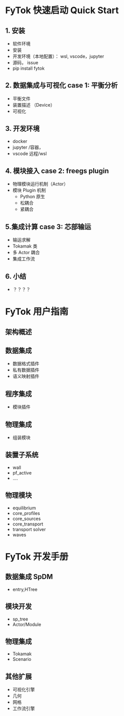 __FyTok__ 快速启动 Quick Start 
=======================

## 1. 安装
- 软件环境
- 安装
- 开发环境（本地配置）： wsl, vscode，jupyter
- 源码， issue 
- pip install fytok

## 2. 数据集成与可视化  case 1: 平衡分析
- 平衡文件
- 装置描述 （Device）
- 可视化


## 3. 开发环境
- docker
- jupyter /容器，
- vscode 远程/wsl

## 4. 模块接入 case 2: freegs plugin
- 物理模块运行机制（Actor）
- 模块 Plugin 机制
    - Python 原生
    - 松耦合
    - 紧耦合

## 5.集成计算 case 3: 芯部输运
- 输运求解
- Tokamak 类
- 多 Actor 耦合
- 集成工作流

## 6. 小结
- ？？？？

FyTok 用户指南
==============================
## 架构概述

## 数据集成
- 数据格式插件
- 私有数据插件
- 语义映射插件 

## 程序集成
- 模块插件

## 物理集成
- 组装模块

## 装置子系统
- wall
- pf_active 
- ....

## 物理模块
- equilibrium
- core_profiles
- core_sources
- core_transport
- transport solver
- waves

FyTok 开发手册
==============================

## 数据集成 SpDM
- entry,HTree

## 模块开发
- sp_tree 
- Actor/Module

## 物理集成
- Tokamak
- Scenario

## 其他扩展
- 可视化引擎
- 几何
- 网格
- 工作流引擎